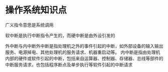 # 操作系统知识点

广义指令意思是系统调用

软中断是执行中断指令产生的，而硬中断是由外设引发的

外中断与内中断外中断是指处理机之外的事件引起的中断，如外部设备的输入输出服务、电源掉电、其他处理机的服务请求、机器重启动等。 内中断是指由处理机内部的硬件或软件引起的中断，包括来自运算器、控制器、存储器、总线等部件的中断服务请求，也包括程序断点及单步执行等软件引起的中断请求